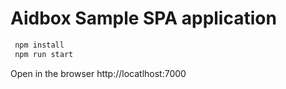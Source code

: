 Aidbox Sample SPA application
======================

```sh
 npm install
 npm run start

```

Open in the browser http://locatlhost:7000
